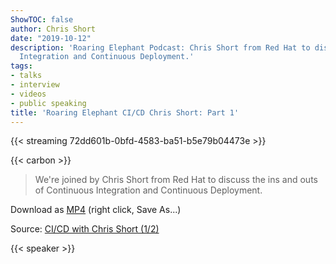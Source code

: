 ```yaml
---
ShowTOC: false
author: Chris Short
date: "2019-10-12"
description: 'Roaring Elephant Podcast: Chris Short from Red Hat to discuss Continuous
  Integration and Continuous Deployment.'
tags:
- talks
- interview
- videos
- public speaking
title: 'Roaring Elephant CI/CD Chris Short: Part 1'
---
```


{{< streaming 72dd601b-0bfd-4583-ba51-b5e79b04473e >}}

{{< carbon >}}

> We're joined by Chris Short from Red Hat to discuss the ins and outs of Continuous Integration and Continuous Deployment.

Download as [MP4](https://shortcdn.com/chrisshort/CI_CD-with-Chris-Short-1_2.mp4) (right click, Save As...)

Source: [CI/CD with Chris Short (1/2)](https://youtu.be/3dGESuSggW0)

{{< speaker >}}
